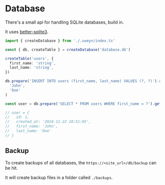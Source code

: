 # Database

There's a small api for handling SQLite databases, build in.

It uses [better-sqlite3](https://github.com/WiseLibs/better-sqlite3).

```ts
import { createDatabase } from './.sweyn/index.ts'

const { db, createTable } = createDatabase('database.db')

createTable('users', {
  first_name: 'string',
  last_name: 'string',
})

db.prepare('INSERT INTO users (first_name, last_name) VALUES (?, ?)').run(
  'John',
  'Doe'
)

const user = db.prepare('SELECT * FROM users WHERE first_name = ?').get('John')

// user = {
//   id: 1,
//   created_at: '2024-11-22 10:51:05',
//   first_name: 'John',
//   last_name: 'Doe'
// }
```

## Backup

To create backups of all databases, the `https://<site_url>/db/backup` can be hit.

It will create backup files in a folder called `./backups`.

